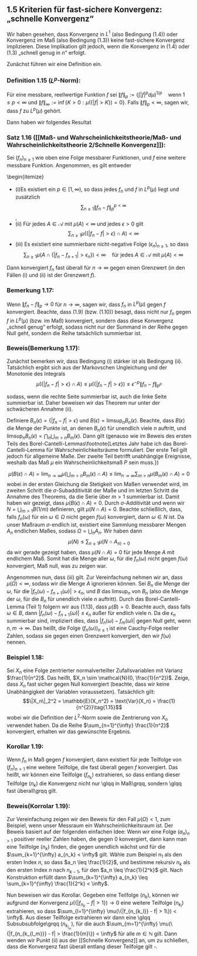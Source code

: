 ## 1.5 Kriterien für fast-sichere Konvergenz: „schnelle Konvergenz“

Wir haben gesehen, dass Konvergenz in $L^1$ (also Bedingung (1.4)) oder Konvergenz im Maß (also Bedingung (1.3)) keine fast-sichere Konvergenz implizieren. Diese Implikation gilt jedoch, wenn die Konvergenz in (1.4) oder (1.3) „schnell genug in $n$“ erfolgt.

Zunächst führen wir eine Definition ein.

### Definition 1.15 ($L^p$-Norm):
Für eine messbare, reellwertige Funktion $f$ sei
$\| f \|_p := \left( \int |f|^p d\mu \right)^{1/p} \quad \text{wenn } 1 \leq p < \infty$
und
$\| f \|_\infty := \inf \{K > 0 : \mu(\{|f| > K\}) = 0 \}$.
Falls $\| f \|_p < \infty$, sagen wir, dass $f$ zu $L^p(\mu)$ gehört.

Dann haben wir folgendes Resultat

### Satz 1.16 ([[Maß- und Wahrscheinlichkeitstheorie/Maß- und Wahrscheinlichkeitstheorie 2/Schnelle Konvergenz]]):
Sei $(f_n)_{n \geq 1}$ wie oben eine Folge messbarer Funktionen, und $f$ eine weitere messbare Funktion. Angenommen, es gilt entweder

\begin{itemize}
- (i)Es existiert ein $p \in [1, \infty)$, so dass jedes $f_n$ und $f$ in $L^p(\mu)$ liegt und zusätzlich
$$\sum_{n \geq 1} \| f_n - f \|_p^{p < \infty} \tag {1.9}$$,
- (ii) Für jedes $A \in \mathcal{A}$ mit $\mu(A) < \infty$ und jedes $\epsilon > 0$ gilt
$$\sum_{n \geq 1} \mu(\{ |f_n - f| > \epsilon \} \cap A) < \infty\tag{1.10}$$
- (iii) Es existiert eine summierbare nicht-negative Folge $(\epsilon_n)_{n \geq 1}$, so dass
$$\sum_{n \geq 1} \mu(A \cap \{ |f_n - f_{n+1}| > \epsilon_n \}) < \infty \quad \text{für jedes } A \in \mathcal{A} \text{ mit } \mu(A) < \infty \tag{1.11}$$

Dann konvergiert $f_n$ fast überall für $n \to \infty$ gegen einen Grenzwert (in den Fällen (i) und (ii) ist der Grenzwert $f$).

### Bemerkung 1.17:

Wenn $\|f_n - f\|_p \to 0$ für $n \to \infty$, sagen wir, dass $f_n$ in $L^p(\mu)$ gegen $f$ konvergiert. Beachte, dass (1.9) (bzw. (1.10)) besagt, dass nicht nur $f_n$ gegen $f$ in $L^p(\mu)$ (bzw. im Maß) konvergiert, sondern dass diese Konvergenz „schnell genug“ erfolgt, sodass nicht nur der Summand in der Reihe gegen Null geht, sondern die Reihe tatsächlich summierbar ist.

### Beweis(Bemerkung 1.17):
Zunächst bemerken wir, dass Bedingung (i) stärker ist als Bedingung (ii). Tatsächlich ergibt sich aus der Markovschen Ungleichung und der Monotonie des Integrals
$$\mu(\{ |f_n - f| > \epsilon \} \cap A) \leq \mu(\{ |f_n - f| > \epsilon \}) \leq \epsilon^{-p} \| f_n - f \|_{p^p}\tag{1.12}$$

sodass, wenn die rechte Seite summierbar ist, auch die linke Seite summierbar ist. Daher beweisen wir das Theorem nur unter der schwächeren Annahme (ii).

Definiere $B_n(\epsilon) = \{ |f_n - f| > \epsilon \}$ und $B(\epsilon) = \limsup_n B_n(\epsilon)$. Beachte, dass $B(\epsilon)$ die Menge der Punkte ist, an denen $B_n(\epsilon)$ für unendlich viele $n$ auftritt, und $\limsup_n B_n(\epsilon) = \bigcap_{n} \bigcup_{m>n} B_m(\epsilon)$. Dann gilt (genauso wie im Beweis des ersten Teils des Borel-Cantelli-Lemmas\footnote{Letztes Jahr habe ich das Borel-Cantelli-Lemma für Wahrscheinlichkeitsräume formuliert. Der erste Teil gilt jedoch für allgemeine Maße. Der zweite Teil betrifft unabhängige Ereignisse, weshalb das Maß $\mu$ ein Wahrscheinlichkeitsmaß $P$ sein muss.})

$$\mu(B(\epsilon) \cap A) = \lim_{n \to \infty} \mu\left( \bigcup_{m>n} B_m(\epsilon) \cap A \right) \leq \lim_{n \to \infty} \sum_{m>n} \mu(B_m(\epsilon) \cap A) = 0 \tag{1.13}$$
wobei in der ersten Gleichung die Stetigkeit von Maßen verwendet wird, im zweiten Schritt die $\sigma$-Subadditivität der Maße und im letzten Schritt die Annahme des Theorems, da die Serie über $m > 1$ summierbar ist. Damit haben wir gezeigt, dass $\mu(B(\epsilon) \cap A) = 0$. Durch $\sigma$-Additivität und wenn wir $N = \bigcup_{m>1} B(1/m)$ definieren, gilt $\mu(N \cap A) = 0$. Beachte schließlich, dass, falls $f_n(\omega)$ für ein $\omega \in \Omega$ nicht gegen $f(\omega)$ konvergiert, dann $\omega \in N$ ist. Da unser Maßraum $\sigma$-endlich ist, existiert eine Sammlung messbarer Mengen $A_n$ endlichen Maßes, sodass $\Omega = \bigcup_n A_n$. Wir haben dann
$$\mu(N) \leq \sum_{n \geq 1} \mu(N \cap A_{n) = 0}\tag{1.14}$$
da wir gerade gezeigt haben, dass $\mu(N \cap A) = 0$ für jede Menge $A$ mit endlichem Maß. Somit hat die Menge aller $\omega$, für die $f_n(\omega)$ nicht gegen $f(\omega)$ konvergiert, Maß null, was zu zeigen war.

Angenommen nun, dass (iii) gilt. Zur Vereinfachung nehmen wir an, dass $\mu(\Omega) < \infty$, sodass wir die Menge $A$ ignorieren können. Sei $B_n$ die Menge der $\omega$, für die $|f_n(\omega) - f_{n+1}(\omega)| > \epsilon_n$, und $B$ das $\limsup_n$ von $B_n$ (also die Menge der $\omega$, für die $B_n$ für unendlich viele $n$ auftritt). Durch das Borel-Cantelli-Lemma (Teil 1) folgern wir aus (1.13), dass $\mu(B) = 0$. Beachte auch, dass falls $\omega \in B$, dann $|f_n(\omega) - f_{n+1}(\omega)| \leq \epsilon_n$ außer für endlich viele $n$. Da die $\epsilon_n$ summierbar sind, impliziert dies, dass $|f_n(\omega) - f_m(\omega)|$ gegen Null geht, wenn $n, m \to \infty$. Das heißt, die Folge $(f_n(\omega))_{n \geq 1}$ ist eine Cauchy-Folge reeller Zahlen, sodass sie gegen einen Grenzwert konvergiert, den wir $f(\omega)$ nennen.

### Beispiel 1.18:
Sei $X_n$ eine Folge zentrierter normalverteilter Zufallsvariablen mit Varianz $\frac{1}{n^2}$. Das heißt, $X_n \sim \mathcal{N}(0, \frac{1}{n^2})$. Zeige, dass $X_n$ fast sicher gegen Null konvergiert (beachte, dass wir keine Unabhängigkeit der Variablen voraussetzen). Tatsächlich gilt:  $$\|X_n\|_2^2 = \mathbb{E}(X_n^2) = \text{Var}(X_n) = \frac{1}{n^{2}}\tag{1.15}$$ wobei wir die Definition der $L^2$-Norm sowie die Zentrierung von $X_n$ verwendet haben. Da die Reihe $\sum_{n=1}^{\infty} \frac{1}{n^2}$ konvergiert, erhalten wir das gewünschte Ergebnis. 
### Korollar 1.19:
Wenn $f_n$ in Maß gegen $f$ konvergiert, dann existiert für jede Teilfolge von $(f_n)_{n > 1}$ eine weitere Teilfolge, die fast überall gegen $f$ konvergiert. Das heißt, wir können eine Teilfolge $(f_{n_k})$ extrahieren, so dass entlang dieser Teilfolge $(n_k)$ die Konvergenz nicht nur \glqq in Maß\grqq, sondern \glqq fast überall\grqq gilt. 
### Beweis(Korrolar 1.19):
Zur Vereinfachung zeigen wir den Beweis für den Fall $\mu(\Omega) < 1$, zum Beispiel, wenn unser Messraum ein Wahrscheinlichkeitsraum ist. Der Beweis basiert auf der folgenden einfachen Idee: Wenn wir eine Folge $(a_n)_{n > 1}$ positiver reeller Zahlen haben, die gegen 0 konvergiert, dann kann man eine Teilfolge $(n_k)$ finden, die gegen unendlich wächst und für die $\sum_{k=1}^{\infty} a_{n_k} < \infty$ gilt. Wähle zum Beispiel $n_1$ als den ersten Index $n$, so dass $a_n \leq \frac{1}{2}$, und bestimme rekursiv $n_k$ als den ersten Index $n$ nach $n_{k-1}$, für den $a_n \leq \frac{1}{2^k}$ gilt. Nach Konstruktion erfüllt dann $\sum_{k=1}^{\infty} a_{n_k} \leq \sum_{k=1}^{\infty} \frac{1}{2^k} < \infty$.

Nun beweisen wir das Korollar. Gegeben eine Teilfolge $(n_k)$, können wir aufgrund der Konvergenz $\mu(\{ |f_{n_k} - f| > 1\}) \to 0$ eine weitere Teilfolge $(n_{k_l})$ extrahieren, so dass $\sum_{l=1}^{\infty} \mu(\{|f_{n_{k_l}} - f| > 1\}) < \infty$. Aus dieser Teilfolge extrahieren wir dann eine \glqq Subsubsubfolge\grqq $(n_{k_{l_m}})$, für die auch $\sum_{m=1}^{\infty} \mu(\{|f_{n_{k_{l_m}}} - f| > \frac{1}{m}\}) < \infty$ für alle $m \in \mathbb{N}$ gilt. Dann wenden wir Punkt (ii) aus der [[Schnelle Konvergenz]] an, um zu schließen, dass die Konvergenz fast überall entlang dieser Teilfolge gilt $\square$.
